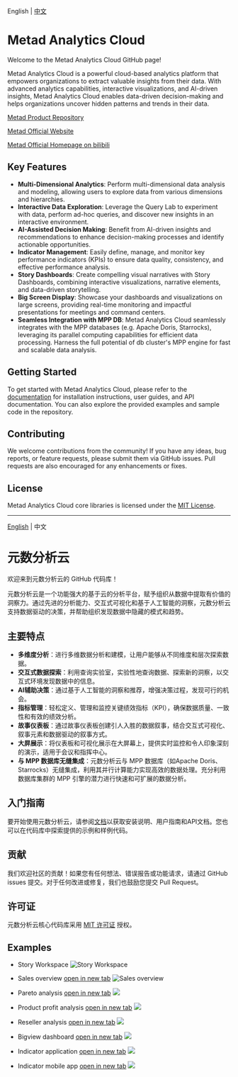 English | [中文](#元数分析云)

# Metad Analytics Cloud

Welcome to the Metad Analytics Cloud GitHub page!

Metad Analytics Cloud is a powerful cloud-based analytics platform that empowers organizations to extract valuable insights from their data. With advanced analytics capabilities, interactive visualizations, and AI-driven insights, Metad Analytics Cloud enables data-driven decision-making and helps organizations uncover hidden patterns and trends in their data.

[Metad Product Repository](https://github.com/meta-d/ocap)

[Metad Official Website](https://mtda.cloud/en/)

[Metad Official Homepage on bilibili](https://space.bilibili.com/3493144465246852)

## Key Features

- **Multi-Dimensional Analytics**: Perform multi-dimensional data analysis and modeling, allowing users to explore data from various dimensions and hierarchies.
- **Interactive Data Exploration**: Leverage the Query Lab to experiment with data, perform ad-hoc queries, and discover new insights in an interactive environment.
- **AI-Assisted Decision Making**: Benefit from AI-driven insights and recommendations to enhance decision-making processes and identify actionable opportunities.
- **Indicator Management**: Easily define, manage, and monitor key performance indicators (KPIs) to ensure data quality, consistency, and effective performance analysis.
- **Story Dashboards**: Create compelling visual narratives with Story Dashboards, combining interactive visualizations, narrative elements, and data-driven storytelling.
- **Big Screen Display**: Showcase your dashboards and visualizations on large screens, providing real-time monitoring and impactful presentations for meetings and command centers.
- **Seamless Integration with MPP DB**: Metad Analytics Cloud seamlessly integrates with the MPP databases (e.g. Apache Doris, Starrocks), leveraging its parallel computing capabilities for efficient data processing. Harness the full potential of db cluster's MPP engine for fast and scalable data analysis.

## Getting Started

To get started with Metad Analytics Cloud, please refer to the [documentation](https://mtda.cloud/en/docs/) for installation instructions, user guides, and API documentation. You can also explore the provided examples and sample code in the repository.

## Contributing

We welcome contributions from the community! If you have any ideas, bug reports, or feature requests, please submit them via GitHub issues. Pull requests are also encouraged for any enhancements or fixes.

## License

Metad Analytics Cloud core libraries is licensed under the [MIT License](LICENSE).

---


[English](#metad-analytics-cloud) | 中文

# 元数分析云

欢迎来到元数分析云的 GitHub 代码库！

元数分析云是一个功能强大的基于云的分析平台，赋予组织从数据中提取有价值的洞察力。通过先进的分析能力、交互式可视化和基于人工智能的洞察，元数分析云支持数据驱动的决策，并帮助组织发现数据中隐藏的模式和趋势。

## 主要特点

- **多维度分析**：进行多维数据分析和建模，让用户能够从不同维度和层次探索数据。
- **交互式数据探索**：利用查询实验室，实验性地查询数据、探索新的洞察，以交互式环境发现数据中的信息。
- **AI辅助决策**：通过基于人工智能的洞察和推荐，增强决策过程，发现可行的机会。
- **指标管理**：轻松定义、管理和监控关键绩效指标（KPI），确保数据质量、一致性和有效的绩效分析。
- **故事仪表板**：通过故事仪表板创建引人入胜的数据叙事，结合交互式可视化、叙事元素和数据驱动的叙事方式。
- **大屏展示**：将仪表板和可视化展示在大屏幕上，提供实时监控和令人印象深刻的演示，适用于会议和指挥中心。
- **与 MPP 数据库无缝集成**：元数分析云与 MPP 数据库（如Apache Doris、Starrocks）无缝集成，利用其并行计算能力实现高效的数据处理。充分利用数据库集群的 MPP 引擎的潜力进行快速和可扩展的数据分析。

## 入门指南

要开始使用元数分析云，请参阅[文档](https://mtda.cloud/docs/)以获取安装说明、用户指南和API文档。您也可以在代码库中探索提供的示例和样例代码。

## 贡献

我们欢迎社区的贡献！如果您有任何想法、错误报告或功能请求，请通过 GitHub issues 提交。对于任何改进或修复，我们也鼓励您提交 Pull Request。

## 许可证

元数分析云核心代码库采用 [MIT 许可证](LICENSE) 授权。

## Examples

* Story Workspace
![Story Workspace](./img/story-workspace.png)

* Sales overview [open in new tab](https://app.mtda.cloud/public/story/892690e5-66ab-4649-9bf5-c1a9c432c01b)
![Sales overview](./img/adv-sales-overview.png)

* Pareto analysis [open in new tab](https://app.mtda.cloud/public/story/892690e5-66ab-4649-9bf5-c1a9c432c01b?pageKey=bsZ0sjxnxI)
![](./img/product-pareto-analysis.png)

* Product profit analysis [open in new tab](https://app.mtda.cloud/public/story/892690e5-66ab-4649-9bf5-c1a9c432c01b?pageKey=6S4oEUnVO3)
![](./img/profit-margin-analysis.jpg)

* Reseller analysis [open in new tab](https://app.mtda.cloud/public/story/a58112aa-fc9c-4b5b-a04e-4ea9b57ebba9?pageKey=nrEZxh1aqp)
![](./img/reseller-profit-analysis.png)

* Bigview dashboard [open in new tab](https://app.mtda.cloud/public/story/9c462bea-89f6-44b8-a35e-34b21cd15a36)
![](./img/bigview-supermart-sales.png)

* Indicator application [open in new tab](https://www.mtda.cloud/blog/2023/07/24/sample-adv-7-indicator-app)
![](./img/indicator-application.png)

* Indicator mobile app [open in new tab](https://www.mtda.cloud/blog/2023/07/24/sample-adv-7-indicator-app)
![](./img/indicator-app-mobile.jpg)
